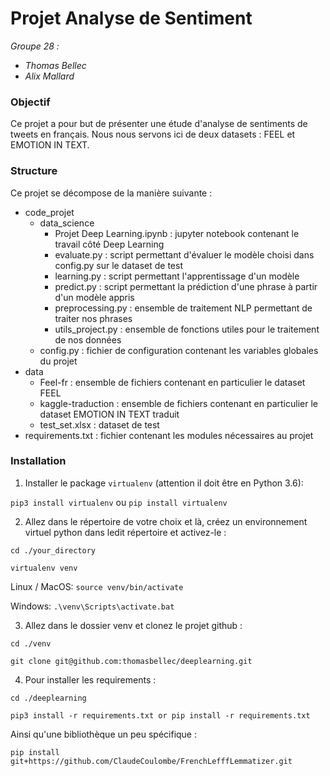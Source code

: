 # Projet Analyse de Sentiment

_Groupe 28 :_  
- _Thomas Bellec_
- _Alix Mallard_

### Objectif

Ce projet a pour but de présenter une étude d'analyse de sentiments de tweets en français.
Nous nous servons ici de deux datasets : FEEL et EMOTION IN TEXT.

### Structure

Ce projet se décompose de la manière suivante : 
- code_projet
    - data_science 
        - Projet Deep Learning.ipynb : jupyter notebook contenant le travail côté Deep Learning
        - evaluate.py : script permettant d'évaluer le modèle choisi dans config.py sur le dataset de test
        - learning.py : script permettant l'apprentissage d'un modèle
        - predict.py : script permettant la prédiction d'une phrase à partir d'un modèle appris
        - preprocessing.py : ensemble de traitement NLP permettant de traiter nos phrases
        - utils_project.py : ensemble de fonctions utiles pour le traitement de nos données
    - config.py : fichier de configuration contenant les variables globales du projet
- data
    - Feel-fr : ensemble de fichiers contenant en particulier le dataset FEEL
    - kaggle-traduction : ensemble de fichiers contenant en particulier le dataset EMOTION IN TEXT traduit
    - test_set.xlsx : dataset de test
- requirements.txt : fichier contenant les modules nécessaires au projet

### Installation
1. Installer le package `virtualenv` (attention il doit être en Python 3.6):

`pip3 install virtualenv` ou `pip install virtualenv`

2. Allez dans le répertoire de votre choix et là, créez un environnement virtuel python dans ledit répertoire et activez-le :

`cd ./your_directory`

`virtualenv venv`

Linux / MacOS: `source venv/bin/activate`

Windows: `.\venv\Scripts\activate.bat`

3. Allez dans le dossier venv et clonez le projet github :

`cd ./venv`

`git clone git@github.com:thomasbellec/deeplearning.git`

4. Pour installer les requirements :

`cd ./deeplearning`

`pip3 install -r requirements.txt or pip install -r requirements.txt`

Ainsi qu'une bibliothèque un peu spécifique : 

`pip install git+https://github.com/ClaudeCoulombe/FrenchLefffLemmatizer.git`

